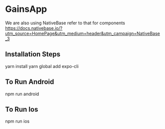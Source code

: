 # GainsApp

We are also using NativeBase refer to that for components
https://docs.nativebase.io/?utm_source=HomePage&utm_medium=header&utm_campaign=NativeBase_3

## Installation Steps
yarn install
yarn global add expo-cli

## To Run Android
npm run android

## To Run Ios
npm run ios
